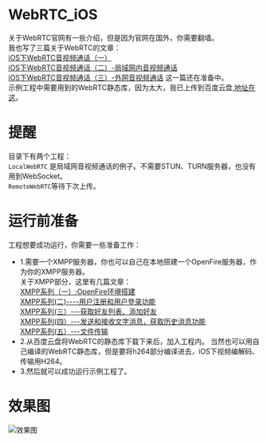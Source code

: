 # WebRTC_iOS
关于WebRTC官网有一些介绍，但是因为官网在国外，你需要翻墙。<br>
我也写了三篇关于WebRTC的文章：<br>
[iOS下WebRTC音视频通话（一）](http://www.jianshu.com/p/36c11a3e49ed)<br>
[iOS下WebRTC音视频通话（二）-局域网内音视频通话](http://www.jianshu.com/p/aa9802c4296f)<br>
[iOS下WebRTC音视频通话（三）-外网音视频通话]() 这一篇还在准备中。<br>
示例工程中需要用到的WebRTC静态库，因为太大，我已上传到百度云盘,[地址在这](http://pan.baidu.com/s/1nvKpYRZ)。<br>

# 提醒
目录下有两个工程：<br>
`LocalWebRTC` 是局域网音视频通话的例子。不需要STUN、TURN服务器，也没有用到WebSocket。<br>
`RemoteWebRTC`等待下次上传。

# 运行前准备
工程想要成功运行，你需要一些准备工作：
* 1.需要一个XMPP服务器，你也可以自己在本地搭建一个OpenFire服务器，作为你的XMPP服务器。<br>
关于XMPP部分，这里有几篇文章：<br>
[XMPP系列（一）:OpenFire环境搭建](http://blog.csdn.net/u011619283/article/details/46901363)<br>
[XMPP系列(二)----用户注册和用户登录功能](http://blog.csdn.net/u011619283/article/details/46958323)<br>
[XMPP系列(三）---获取好友列表、添加好友](http://blog.csdn.net/u011619283/article/details/46993627)<br>
[XMPP系列(四）---发送和接收文字消息，获取历史消息功能](http://blog.csdn.net/u011619283/article/details/47031895)<br>
[XMPP系列(五）---文件传输](http://blog.csdn.net/u011619283/article/details/47113685)<br>
* 2.从百度云盘将WebRTC的静态库下载下来后，加入工程内。
当然也可以用自己编译的WebRTC静态库，但是要将h264部分编译进去，iOS下视频编解码、传输用H264。
* 3.然后就可以成功运行示例工程了。

# 效果图
![效果图](https://github.com/Haley-Wong/RTCChatUI/blob/master/pic3.png)



